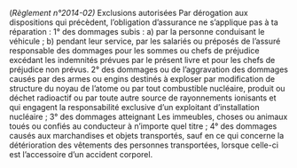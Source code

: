 (_Règlement n°2014-02)_ Exclusions autorisées
Par dérogation aux dispositions qui précèdent, l’obligation d’assurance ne s’applique pas à ta réparation :
1° des dommages subis :
a) par la personne conduisant le véhicule ;
b) pendant leur service, par les salariés ou préposés de l’assuré responsable des dommages pour les sommes ou chefs de préjudice excédant les indemnités prévues par le présent livre et pour les chefs de préjudice non prévus.
2° des dommages ou de l’aggravation des dommages causés par des armes ou engins destinés à exploser par modification de structure du noyau de l’atome ou par tout combustible nucléaire, produit ou déchet radioactif ou par toute autre source de rayonnements ionisants et qui engagent la responsabilité exclusive d’un exploitant d’installation nucléaire ;
3° des dommages atteignant Les immeubles, choses ou animaux toués ou confiés au conducteur à n’importe quel titre ;
4° des dommages causés aux marchandises et objets transportés, sauf en ce qui concerne la détérioration des vêtements des personnes transportées, lorsque celle-ci est l’accessoire d’un accident corporel.